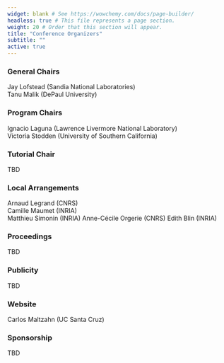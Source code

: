 ```yaml
---
widget: blank # See https://wowchemy.com/docs/page-builder/
headless: true # This file represents a page section.
weight: 20 # Order that this section will appear.
title: "Conference Organizers"
subtitle: ""
active: true
---
```


<!--
<div id="twitter-feed" style="float:right; width:30%; text-align:right; margin-top:-10px; ">
<a class="twitter-timeline" data-width="300" data-height="800" data-theme="light" href="https://twitter.com/acmrep?ref_src=twsrc%5Etfw">Tweets by acmrep</a> <script async src="https://platform.twitter.com/widgets.js" charset="utf-8"></script></div>
-->

### General Chairs
Jay Lofstead (Sandia National Laboratories)  
Tanu Malik (DePaul University)  

### Program Chairs
Ignacio Laguna (Lawrence Livermore National Laboratory)  
Victoria Stodden (University of Southern California)

### Tutorial Chair
TBD 

### Local Arrangements
Arnaud Legrand (CNRS)  
Camille Maumet (INRIA)  
Matthieu Simonin (INRIA)
Anne-Cécile Orgerie (CNRS)
Edith Blin (INRIA)

### Proceedings
TBD

### Publicity
TBD  

### Website
Carlos Maltzahn (UC Santa Cruz)  

### Sponsorship
TBD

